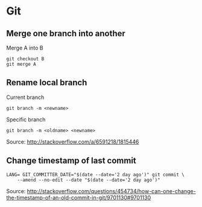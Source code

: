 Git
===

Merge one branch into another
-----------------------------

Merge A into B

    git checkout B
    git merge A

Rename local branch
-------------------

Current branch

    git branch -m <newname>

Specific branch

    git branch -m <oldname> <newname>

Source: <http://stackoverflow.com/a/6591218/1815446>

Change timestamp of last commit
-------------------------------

    LANG= GIT_COMMITTER_DATE="$(date --date='2 day ago')" git commit \
        --amend --no-edit --date "$(date --date='2 day ago')"

Source: <http://stackoverflow.com/questions/454734/how-can-one-change-the-timestamp-of-an-old-commit-in-git/9701130#9701130>
